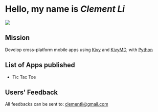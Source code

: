 # Hello, my name is *Clement Li*

![](https://photos.google.com/album/AF1QipMac5d93bVe6J35BYn9gZcgqqS_zefH8ZaJv1dd)

## Mission
Develop cross-platform mobile apps using [Kivy](https://kivy.org/) and [KivyMD](https://kivymd.readthedocs.io/en/latest/), with [Python](https://www.python.org/)

## List of Apps published
- Tic Tac Toe

## Users' Feedback
All feedbacks can be sent to: <clementli@gmail.com>
